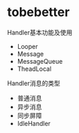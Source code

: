 # tobebetter
Handler基本功能及使用

- Looper
- Message
- MessageQueue  
- TheadLocal

Handler消息的类型
- 普通消息
- 异步消息
- 同步屏障
- IdleHandler
